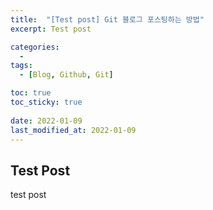```yaml
---
title:  "[Test post] Git 블로그 포스팅하는 방법"
excerpt: Test post

categories:
  - 
tags:
  - [Blog, Github, Git]

toc: true
toc_sticky: true
 
date: 2022-01-09
last_modified_at: 2022-01-09
---
```



## Test Post

test post<br>